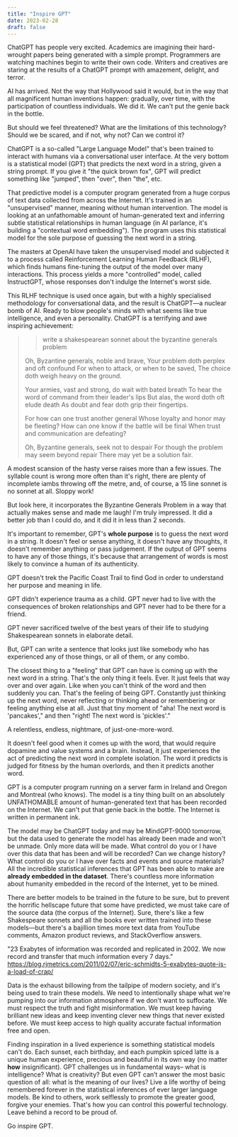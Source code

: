 ```yaml
---
title: "Inspire GPT"
date: 2023-02-28
draft: false
---
```


ChatGPT has people very excited. Academics are imagining their hard-wrought papers being generated with a simple prompt. Programmers are watching machines begin to write their own code. Writers and creatives are staring at the results of a ChatGPT prompt with amazement, delight, and terror.

AI has arrived. Not the way that Hollywood said it would, but in the way that all magnificent human inventions happen: gradually, over time, with the participation of countless individuals. We did it. We can't put the genie back in the bottle.

But should we feel threatened? What are the limitations of this technology? Should we be scared, and if not, why not? Can we control it?

ChatGPT is a so-called "Large Language Model" that's been trained to interact with humans via a conversational user interface. At the very bottom is a statistical model (GPT) that predicts the next word in a string, given a string prompt. If you give it "the quick brown fox", GPT will predict something like "jumped", then "over", then "the", etc.

That predictive model is a computer program generated from a huge corpus of text data collected from across the Internet. It's trained in an "unsupervised" manner, meaning without human intervention. The model is looking at an unfathomable amount of human-generated text and inferring subtle statistical relationships in human language (in AI parlance, it's building a "contextual word embedding"). The program uses this statistical model for the sole purpose of guessing the next word in a string.

The masters at OpenAI have taken the unsupervised model and subjected it to a process called Reinforcement Learning Human Feedback (RLHF), which finds humans fine-tuning the output of the model over many interactions. This process yields a more "controlled" model, called InstructGPT, whose responses don't indulge the Internet's worst side.

This RLHF technique is used once again, but with a highly specialised methodology for conversational data, and the result is ChatGPT—a nuclear bomb of AI. Ready to blow people's minds with what seems like true intelligence, and even a personality. ChatGPT is a terrifying and awe inspiring achievement:

> > write a shakespearean sonnet about the byzantine generals problem
>
> Oh, Byzantine generals, noble and brave,
> Your problem doth perplex and oft confound
> For when to attack, or when to be saved,
> The choice doth weigh heavy on the ground.
>
> Your armies, vast and strong, do wait with bated breath
> To hear the word of command from their leader's lips
> But alas, the word doth oft elude death
> As doubt and fear doth grip their fingertips.
>
> For how can one trust another general
> Whose loyalty and honor may be fleeting?
> How can one know if the battle will be final
> When trust and communication are defeating?
>
> Oh, Byzantine generals, seek not to despair
> For though the problem may seem beyond repair
> There may yet be a solution fair.

A modest scansion of the hasty verse raises more than a few issues. The syllable count is wrong more often than it's right, there are plenty of incomplete iambs throwing off the metre, and, of course, a 15 line sonnet is no sonnet at all. Sloppy work!

But look here, it incorporates the Byzantine Generals Problem in a way that actually makes sense and made me laugh! I'm truly impressed. It did a better job than I could do, and it did it in less than 2 seconds.

It's important to remember, GPT's **whole purpose** is to guess the next word in a string. It doesn't feel or sense anything, it doesn't have any thoughts, it doesn't remember anything or pass judgement. If the output of GPT seems to have any of those things, it's because that arrangement of words is most likely to convince a human of its authenticity.

GPT doesn't trek the Pacific Coast Trail to find God in order to understand her purpose and meaning in life.

GPT didn't experience trauma as a child. GPT never had to live with the consequences of broken relationships and GPT never had to be there for a friend.

GPT never sacrificed twelve of the best years of their life to studying Shakespearean sonnets in elaborate detail.

But, GPT can write a sentence that looks just like somebody who has experienced any of those things, or all of them, or any combo.

The closest thing to a "feeling" that GPT can have is coming up with the next word in a string. That's the only thing it feels. Ever. It just feels that way over and over again. Like when you can't think of the word and then suddenly you can. That's the feeling of being GPT. Constantly just thinking up the next word, never reflecting or thinking ahead or remembering or feeling anything else at all. Just that tiny moment of "aha! The next word is 'pancakes'," and then "right! The next word is 'pickles'."

A relentless, endless, nightmare, of just-one-more-word.

It doesn't feel good when it comes up with the word, that would require dopamine and value systems and a brain. Instead, it just experiences the act of predicting the next word in complete isolation. The word it predicts is judged for fitness by the human overlords, and then it predicts another word.

GPT is a computer program running on a server farm in Ireland and Oregon and Montreal (who knows). The model is a tiny thing built on an absolutely UNFATHOMABLE amount of human-generated text that has been recorded on the Internet. We can't put that genie back in the bottle. The Internet is written in permanent ink.

The model may be ChatGPT today and may be MindGPT-9000 tomorrow, but the data used to generate the model has already been made and won't be unmade. Only more data will be made. What control do you or I have over this data that has been and will be recorded? Can we change history? What control do you or I have over facts and events and source materials? All the incredible statistical inferences that GPT has been able to make are **already embedded in the dataset**. There's countless more information about humanity embedded in the record of the Internet, yet to be mined.

There are better models to be trained in the future to be sure, but to prevent the horrific hellscape future that some have predicted, we must take care of the source data (the corpus of the Internet). Sure, there's like a few Shakespeare sonnets and all the books ever written trained into these models—but there's a bajillion times more text data from YouTube comments, Amazon product reviews, and StackOverflow answers.

"23 Exabytes of information was recorded and replicated in 2002. We now record and transfer that much information every 7 days." <https://blog.rjmetrics.com/2011/02/07/eric-schmidts-5-exabytes-quote-is-a-load-of-crap/>

Data is the exhaust billowing from the tailpipe of modern society, and it's being used to train these models. We need to intentionally shape what we're pumping into our information atmosphere if we don't want to suffocate. We must respect the truth and fight misinformation. We must keep having brilliant new ideas and keep inventing clever new things that never existed before. We must keep access to high quality accurate factual information free and open.

Finding inspiration in a lived experience is something statistical models can't do. Each sunset, each birthday, and each pumpkin spiced latte is a unique human experience, precious and beautiful in its own way (no matter **how** insignificant). GPT challenges us in fundamental ways– what is intelligence? What is creativity? But even GPT can’t answer the most basic question of all: what is the meaning of our lives? Live a life worthy of being remembered forever in the statistical inferences of ever larger language models. Be kind to others, work selflessly to promote the greater good, forgive your enemies. That's how you can control this powerful technology. Leave behind a record to be proud of.

Go inspire GPT.
